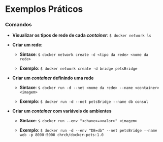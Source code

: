 # Exemplos Práticos 

### Comandos

* **Visualizar os tipos de rede de cada _container_**: `$ docker network ls`

* **Criar um rede**: 

  * **Sintaxe**: `$ docker network create -d <tipo da rede> <nome da rede>`

  * **Exemplo**: `$ docker network create -d bridge petsBridge`

* **Criar um _container_ definindo uma rede**
  
  * **Sintaxe**: `$ docker run -d --net <nome da rede> --name <container> <imagem>`

  * **Exemplo**: `$ docker run -d --net petsBridge --name db consul`

* **Criar um _container_ com variáveis de ambientes**

  * **Sintaxe**: `$ docker run --env "<chave>=<valor>" <imagem>`

  * **Exemplo**: `$ docker run -d --env "DB=db" --net petsBridge --name web -p 8000:5000 chrch/docker-pets:1.0`